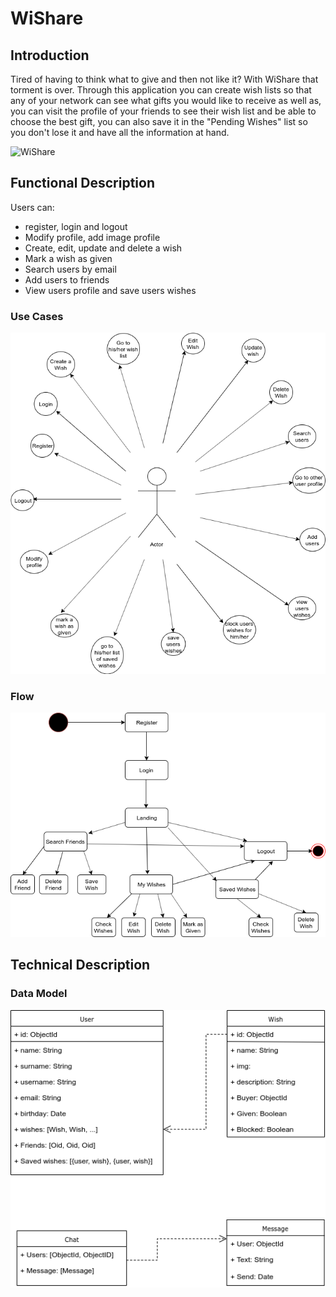 # WiShare

## Introduction

Tired of having to think what to give and then not like it? With WiShare that torment is over. Through this application you can create wish lists so that any of your network can see what gifts you would like to receive as well as, you can visit the profile of your friends to see their wish list and be able to choose the best gift, you can also save it in the "Pending Wishes" list so you don't lose it and have all the information at hand.

![WiShare](https://media2.giphy.com/media/3b8Pdwc16cWp8lFJOK/giphy.gif)

## Functional Description

Users can:
- register, login and logout
- Modify profile, add image profile
- Create, edit, update and delete a wish
- Mark a wish as given
- Search users by email 
- Add users to friends
- View users profile and save users wishes 

### Use Cases

![Use Cases](./images/usecases-wishare.png)
### Flow

![Activities](./images/activities-wishare.png)
## Technical Description

### Data Model

![Data Model](./images/datamodel-wishare.png)